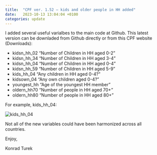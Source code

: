 ```yaml
---
title:  "CPF ver. 1.52 – kids and older people in HH added"
date:   2023-10-13 13:04:04 +0100
categories: update
---
```


I added several useful varialbes to the main code at Github. This latest version can be downladed from Github directly or from this CPF website (Downloads):

- kidsn_hh_02 “Number of Children in HH aged 0-2”
- kidsn_hh_34 “Number of Children in HH aged 3-4”
- kidsn_hh_04 “Number of Children in HH aged 0-4”
- kidsn_hh_59 “Number of Children in HH aged 5-9”
- kids_hh_04 “Any children in HH aged 0-4?”
- kidsown_04 “Any own children aged 0-4?”
- youngest_hh “Age of the youngest HH member”
- oldern_hh70 “Number of people in HH aged 70+”
- oldern_hh80 “Number of people in HH aged 80+”

For example, kids_hh_04:

![kids_hh_04](/assets/images/table.webp)


Not all of the new variables could have been harmonized across all countries.

Enjoy,

Konrad Turek